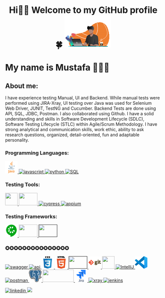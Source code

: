 <h1 align="center" dir="auto">
  <a id="user-content-hi--welcome-to-my-github-profile--" class="anchor" aria-hidden="true" tabindex="-1" href="#hi--welcome-to-my-github-profile--"></a>
  Hi👋🏻 Welcome to my GitHub profile 🍀
  <img src="https://github.com/bykgz/bykgz/blob/main/RCLqJwY5Uy.gif" alt="Typing SVG" style="max-width: 100%" />
</h1>

<h1>My name is Mustafa 👩🏻‍💻</h1>
<h2>About me:</h2>
<p>
  I have experience testing Manual, UI and Backend. While manual tests were performed using JIRA-Xray, UI testing over Java was used for Selenium Web Driver, JUNIT, TestNG and Cucumber. Backend Tests are done using API, SQL, JDBC, Postman. I also collaborated using Github. I have a solid understanding and skills in Software Development Lifecycle (SDLC), Software Testing Lifecycle (STLC) within Agile/Scrum Methodology. I have strong analytical and communication skills, work ethic, ability to ask research questions, organized, detail-oriented, fun and adaptable personality.
</p>

<h3>Programming Languages:</h3>
<a href="https://www.java.com/" rel="nofollow" target="_blank">
  <img height="40" width="40" src="https://raw.githubusercontent.com/github/explore/5b3600551e122a3277c2c5368af2ad5725ffa9a1/topics/java/java.png" style="max-width: 100%" />
</a>
<a href="https://www.w3schools.com/js/" rel="nofollow" target="_blank">
  <img src="https://upload.wikimedia.org/wikipedia/commons/6/6a/JavaScript-logo.png" alt="javascript" width="38" height="38" style="max-width: 100%" />
</a>
<a href="https://www.python.org/" rel="nofollow" target="_blank">
  <img src="https://upload.wikimedia.org/wikipedia/commons/thumb/c/c3/Python-logo-notext.svg/115px-Python-logo-notext.svg.png" alt="python" width="38" height="38" style="max-width: 100%" />
</a>
<a href="" rel="nofollow" target="_blank">
  <img src="https://e7.pngegg.com/pngimages/105/17/png-clipart-microsoft-azure-sql-database-microsoft-sql-server-cloud-computing-blue-text.png" alt="SQL" width="38" height="38" style="max-width: 100%" />
</a>

<h3>Testing Tools:</h3>
<a href="https://www.selenium.dev/" rel="nofollow" target="_blank">
  <img height="40" width="40" src="https://upload.wikimedia.org/wikipedia/commons/thumb/d/d5/Selenium_Logo.png/574px-Selenium_Logo.png" style="max-width: 100%" />
</a>
<a href="https://playwright.dev/" rel="nofollow" target="_blank">
  <img height="40" width="60" src="https://playwright.dev/img/playwright-logo.svg" style="max-width: 100%" />
</a>
<a href="https://www.cypress.io" rel="nofollow" target="_blank">
  <img src="https://asset.brandfetch.io/idIq_kF0rb/idZxkJkFIi.svg?updated=1667565307270" alt="cypress" width="65" height="40" style="max-width: 100%" />
</a>
<a href="https://appium.io" rel="nofollow">
  <img src="https://appium.io/docs/en/latest/assets/images/appium-logo-horiz.png" alt="appium"    width="150" height="40" style="max-width: 50%" />
</a>

<h3>Testing Frameworks:</h3>
<a href="https://cucumber.io/" target="_blank" rel="nofollow">
  <img src="https://github.com/devicons/devicon/raw/master/icons/cucumber/cucumber-plain.svg" title="Cucumber" alt="Cucumber" width="40" height="40" style="max-width: 100%" />
</a>
<a href="https://testng.org/" rel="nofollow" target="_blank">
  <img height="40" width="60" src="https://noorteck.com/wp-content/uploads/2019/05/TestNG-Logo.png" style="max-width: 100%" />
</a>
<a href="" rel="nofollow" target="_blank">
  <img height="40" width="60" src="https://upload.wikimedia.org/wikipedia/commons/5/59/JUnit_5_Banner.png" style="max-width: 100%" />
</a>

<h3>&#10026;&#10026;&#10026;&#10026;&#10026;&#10026;&#10026;&#10026;&#10026;&#10026;&#10026;&#10026;&#10026;&#10026;&#10026;</h3>
<a href="https://swagger.io/" rel="nofollow" target="_blank">
  <img src="https://static-00.iconduck.com/assets.00/swagger-icon-512x512-halz44im.png" alt="swagger" width="40" height="40" style="max-width: 100%" />
</a>
<a href="https://www.postman.com/what-is-an-api/" rel="nofollow">
  <img src="https://cdn-icons-png.flaticon.com/512/1493/1493169.png" alt="api" width="40" height="40" style="max-width: 100%" />
</a>
<a target="_blank" rel="nofollow" href="https://raw.githubusercontent.com/devicons/devicon/master/icons/css3/css3-original-wordmark.svg">
  <img src="https://raw.githubusercontent.com/devicons/devicon/master/icons/css3/css3-original-wordmark.svg" alt="css3" width="40" height="40" style="max-width: 100%" />
</a>
<a href="https://www.w3schools.com/html/" rel="nofollow" target="_blank">
  <img height="40" width="40" src="https://raw.githubusercontent.com/github/explore/5b3600551e122a3277c2c5368af2ad5725ffa9a1/topics/html/html.png" style="max-width: 100%" />
</a>
<a href="" rel="nofollow" target="_blank">
  <img height="40" width="60" src="https://jmeter.apache.org/images/logo.svg" style="max-width: 100%" />
</a>
<a target="_blank" rel="nofollow" href="https://raw.githubusercontent.com/github/explore/5b3600551e122a3277c2c5368af2ad5725ffa9a1/topics/git/git.png">
  <img height="40" width="40" src="https://raw.githubusercontent.com/github/explore/5b3600551e122a3277c2c5368af2ad5725ffa9a1/topics/git/git.png" style="max-width: 100%" />
</a>
<a target="_blank" rel="nofollow" href="https://raw.githubusercontent.com/github/explore/5b3600551e122a3277c2c5368af2ad5725ffa9a1/topics/git/git.png">
  <img height="40" width="40" src="https://github.gallerycdn.vsassets.io/extensions/github/vscode-github-actions/0.26.3/1717090364634/Microsoft.VisualStudio.Services.Icons.Default" style="max-width: 100%" />
</a>
<a href="https://www.jetbrains.com/idea/features/" rel="nofollow">
  <img src="https://upload.wikimedia.org/wikipedia/commons/thumb/9/9c/IntelliJ_IDEA_Icon.svg/512px-IntelliJ_IDEA_Icon.svg.png" alt="IntelliJ" width="40" height="40" style="max-width: 100%" />
</a>
<a href="https://code.visualstudio.com/" rel="nofollow">
  <img width="40" src="https://raw.githubusercontent.com/github/explore/80688e429a7d4ef2fca1e82350fe8e3517d3494d/topics/visual-studio-code/visual-studio-code.png" style="max-width: 100%" />
</a>
<a href="https://postman.com" rel="nofollow">
  <img src="https://camo.githubusercontent.com/a13ca5b988ada41839ebe4f88455e63419a1b56fcb5eda207794cd1649a61d2c/68747470733a2f2f7777772e766563746f726c6f676f2e7a6f6e652f6c6f676f732f676574706f73746d616e2f676574706f73746d616e2d69636f6e2e737667" alt="postman" width="40" height="40" style="max-width: 100%" />
</a>
<a href="https://www.postgresql.org/" rel="nofollow">
  <img width="40" src="https://raw.githubusercontent.com/github/explore/80688e429a7d4ef2fca1e82350fe8e3517d3494d/topics/postgresql/postgresql.png" style="max-width: 100%" />
</a>
<a href="https://maven.apache.org/" rel="nofollow">
  <img src="https://maven.apache.org/images/maven-logo-black-on-white.png" width="100" height="40" style="max-width: 100%" />
</a>
<a target="_blank" rel="noopener noreferrer" href="https://github.com/devicons/devicon/blob/master/icons/jira/jira-original-wordmark.svg">
  <img src="https://github.com/devicons/devicon/raw/master/icons/jira/jira-original-wordmark.svg" title="Jira" alt="Jira" width="40" height="40" style="max-width: 100%" />
</a>
<a href="https://marketplace.atlassian.com/apps/1211769/xray-test-management-for-jira" rel="nofollow">
  <img src="https://avatars.githubusercontent.com/u/65618195?s=200&amp;v=4" alt="xray" width="40" height="40" style="max-width: 100%" />
</a>
<a target="_blank" rel="noopener noreferrer nofollow" href="https://camo.githubusercontent.com/677d7d6afeeb04410190a061d7bbb6fb8a5246c6dc80ab4b665988ca04b091d1/68747470733a2f2f7777772e766563746f726c6f676f2e7a6f6e652f6c6f676f732f6a656e6b696e732f6a656e6b696e732d69636f6e2e737667">
  <img src="https://camo.githubusercontent.com/677d7d6afeeb04410190a061d7bbb6fb8a5246c6dc80ab4b665988ca04b091d1/68747470733a2f2f7777772e766563746f726c6f676f732e7a6f6e652f6c6f676f732f6a656e6b696e732f6a656e6b696e732d69636f6e2e737667" alt="jenkins" width="40" height="40" style="max-width: 100%" />
</a>

<p>
  <a href="https://www.linkedin.com/in/mustafabuyukgoze/" rel="nofollow">
    <img src="https://camo.githubusercontent.com/591c02e8ff595d43e0b35b1b29aed639a7154b959cd8f8c854b9e176d885b094/68747470733a2f2f696d672e736869656c64732e696f2f62616467652f4c696e6b6564496e2d3030373742353f7374796c653d666f722d7468652d6261646765266c6f676f3d6c696e6b6564696e266c6f676f436f6c6f723d7768697465" alt="linkedin" data-canonical-src="https://img.shields.io/badge/LinkedIn-0077B5?style=for-the-badge&amp;logo=linkedin&amp;logoColor=white" style="max-width: 100%" />
  </a>
  <a href="https://medium.com/@mustafa.bykgz" rel="nofollow">
    <img src="https://camo.githubusercontent.com/70ca88ea4ec71a3bfefbe92ad2bc4d529dd80198d97f7903d2ce60af5b9860d9/68747470733a2f2f696d672e736869656c64732e696f2f62616467652f4d656469756d2d3132313030453f7374796c653d666f722d7468652d6261646765266c6f676f3d6d656469756d266c6f676f436f6c6f723d7768697465" data-canonical-src="https://img.shields.io/badge/Medium-12100E?style=for-the-badge&amp;logo=medium&amp;logoColor=white" style="max-width: 100%" />
  </a>
</p>

